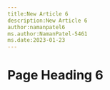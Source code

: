 ```yaml
---
title:New Article 6
description:New Article 6
author:namanpatel6
ms.author:NamanPatel-5461
ms.date:2023-01-23
---
```


# Page Heading 6


